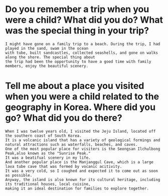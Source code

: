 # Do you remember a trip when you were a child? What did you do? What was the special thing in your trip?
```
I might have gone on a family trip to a beach. During the trip, I had played in the sand, swam in the ocean
with tube, built sandcastles, collected seashells, and gone on walks along the shore. The special thing about
the trip had been the opportunity to have a good time with family members, enjoy the beautiful scenery.
```
# Tell me about a place you visited when you were a child related to the geography in Korea. Where did you go? What did you do there?
```
When I was twelve years old, I visited the Jeju Island, located off the southern coast of South Korea.
It is a volcanic island that has a variety of geological formings and natural attractions such as waterfalls, beaches, and caves.
One of the most popular place for visiters is the Seongsan Ilchulbong Peak,also known as the "Sunrise Peak."
It was a beatifual scenery in my life.
And another popular place is the Manjanggul Cave, which is a large lava tube cave that was formed by vocanic acitivity.
It was a very cold, so I coughed and expected it to come out as soon as possible.
Anyway, the island is also known for its cultural heritage, including its traditional houses, local cuisine,
making it an ideal destination for families to explore together.
```
